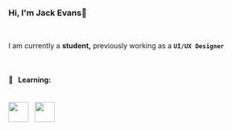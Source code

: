 ### Hi, I'm Jack Evans👋

<br>
<p>I am currently a <strong>student,</strong> previously working as a <strong><code>UI/UX Designer</code></strong></p>
<br>

#### 📓 &nbsp; Learning:

<br>
<div>
  <img src="https://cdn.jsdelivr.net/gh/devicons/devicon@latest/icons/javascript/javascript-original.svg" width="40px" height="40px"/>&nbsp;&nbsp;
  <img src="https://cdn.jsdelivr.net/gh/devicons/devicon@latest/icons/python/python-original.svg" width="40px" height="40px"/>
</div>
